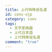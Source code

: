 ```yaml
---
title: 上代特殊仮名遣
id: conv-ojp
category: conv
tags:
  - 文字変換器
  - 上代日本語
  - 上代特殊仮名遣
comment: "true"
---
```


<HLConverter src="/conv/(最初に設定したファイル名).tsv" />